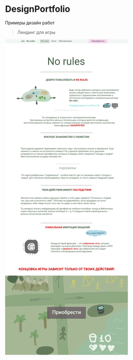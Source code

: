 # DesignPortfolio
Примеры дизайн работ


> Лендинг для игры

![Окно](https://github.com/hebgehogg/DesignPortfolio/blob/main/No%20rules.png)
